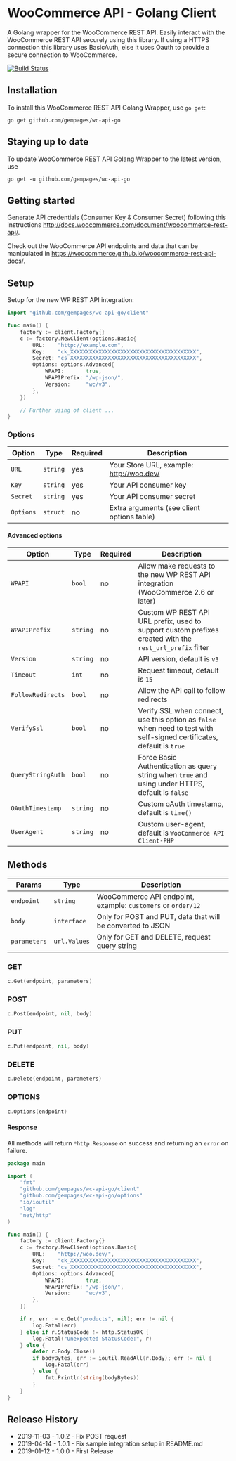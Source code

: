 # WooCommerce API - Golang Client

A Golang wrapper for the WooCommerce REST API. Easily interact with the WooCommerce REST API securely using this library. If using a HTTPS connection this library uses BasicAuth, else it uses Oauth to provide a secure connection to WooCommerce.

[![Build Status](https://travis-ci.com/gempages/wc-api-go.svg?branch=master)](https://travis-ci.com/gempages/wc-api-go)

## Installation

To install this WooCommerce REST API Golang Wrapper, use `go get`:

```
go get github.com/gempages/wc-api-go
```

## Staying up to date

To update WooCommerce REST API Golang Wrapper to the latest version, use

```
go get -u github.com/gempages/wc-api-go
```

## Getting started

Generate API credentials (Consumer Key & Consumer Secret) following this instructions <http://docs.woocommerce.com/document/woocommerce-rest-api/>.

Check out the WooCommerce API endpoints and data that can be manipulated in <https://woocommerce.github.io/woocommerce-rest-api-docs/>.

## Setup

Setup for the new WP REST API integration:

```go
import "github.com/gempages/wc-api-go/client"

func main() {
	factory := client.Factory{}
	c := factory.NewClient(options.Basic{
		URL:    "http://example.com",
		Key:    "ck_XXXXXXXXXXXXXXXXXXXXXXXXXXXXXXXXXXXXXXXX",
		Secret: "cs_XXXXXXXXXXXXXXXXXXXXXXXXXXXXXXXXXXXXXXXX",
		Options: options.Advanced{
			WPAPI:       true,
			WPAPIPrefix: "/wp-json/",
			Version:     "wc/v3",
		},
	})

	// Further using of client ...
}
```

### Options

| Option    | Type     | Required | Description                                |
| --------- | -------- | -------- | ------------------------------------------ |
| `URL`     | `string` | yes      | Your Store URL, example: http://woo.dev/   |
| `Key`     | `string` | yes      | Your API consumer key                      |
| `Secret`  | `string` | yes      | Your API consumer secret                   |
| `Options` | `struct` | no       | Extra arguments (see client options table) |

#### Advanced options

| Option            | Type     | Required | Description                                                                                                            |
| ----------------- | -------- | -------- | ---------------------------------------------------------------------------------------------------------------------- |
| `WPAPI`           | `bool`   | no       | Allow make requests to the new WP REST API integration (WooCommerce 2.6 or later)                                      |
| `WPAPIPrefix`     | `string` | no       | Custom WP REST API URL prefix, used to support custom prefixes created with the `rest_url_prefix` filter               |
| `Version`         | `string` | no       | API version, default is `v3`                                                                                           |
| `Timeout`         | `int`    | no       | Request timeout, default is `15`                                                                                       |
| `FollowRedirects` | `bool`   | no       | Allow the API call to follow redirects                                                                                 |
| `VerifySsl`       | `bool`   | no       | Verify SSL when connect, use this option as `false` when need to test with self-signed certificates, default is `true` |
| `QueryStringAuth` | `bool`   | no       | Force Basic Authentication as query string when `true` and using under HTTPS, default is `false`                       |
| `OAuthTimestamp`  | `string` | no       | Custom oAuth timestamp, default is `time()`                                                                            |
| `UserAgent`       | `string` | no       | Custom user-agent, default is `WooCommerce API Client-PHP`                                                             |

## Methods

| Params       | Type         | Description                                                  |
| ------------ | ------------ | ------------------------------------------------------------ |
| `endpoint`   | `string`     | WooCommerce API endpoint, example: `customers` or `order/12` |
| `body`       | `interface`  | Only for POST and PUT, data that will be converted to JSON   |
| `parameters` | `url.Values` | Only for GET and DELETE, request query string                |

### GET

```go
c.Get(endpoint, parameters)
```

### POST

```go
c.Post(endpoint, nil, body)
```

### PUT

```go
c.Put(endpoint, nil, body)
```

### DELETE

```go
c.Delete(endpoint, parameters)
```

### OPTIONS

```go
c.Options(endpoint)
```

#### Response

All methods will return `*http.Response` on success and returning an `error` on failure.

```go
package main

import (
	"fmt"
	"github.com/gempages/wc-api-go/client"
	"github.com/gempages/wc-api-go/options"
	"io/ioutil"
	"log"
	"net/http"
)

func main() {
	factory := client.Factory{}
	c := factory.NewClient(options.Basic{
		URL:    "http://woo.dev/",
		Key:    "ck_XXXXXXXXXXXXXXXXXXXXXXXXXXXXXXXXXXXXXXXX",
		Secret: "cs_XXXXXXXXXXXXXXXXXXXXXXXXXXXXXXXXXXXXXXXX",
		Options: options.Advanced{
			WPAPI:       true,
			WPAPIPrefix: "/wp-json/",
			Version:     "wc/v3",
		},
	})

	if r, err := c.Get("products", nil); err != nil {
		log.Fatal(err)
	} else if r.StatusCode != http.StatusOK {
		log.Fatal("Unexpected StatusCode:", r)
	} else {
		defer r.Body.Close()
		if bodyBytes, err := ioutil.ReadAll(r.Body); err != nil {
			log.Fatal(err)
		} else {
			fmt.Println(string(bodyBytes))
		}
	}
}
```

## Release History

- 2019-11-03 - 1.0.2 - Fix POST request
- 2019-04-14 - 1.0.1 - Fix sample integration setup in README.md
- 2019-01-12 - 1.0.0 - First Release
